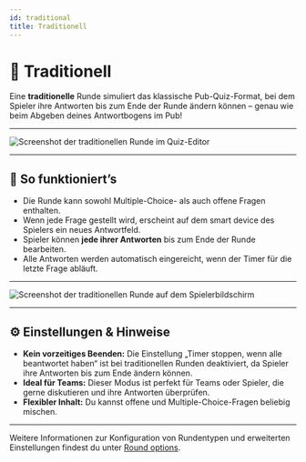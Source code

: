 ```yaml
---
id: traditional
title: Traditionell
---
```


# 📝 Traditionell

Eine **traditionelle** Runde simuliert das klassische Pub-Quiz-Format, bei dem Spieler ihre Antworten bis zum Ende der Runde ändern können – genau wie beim Abgeben deines Antwortbogens im Pub!

---

![Screenshot der traditionellen Runde im Quiz-Editor](/images/round-modes/traditional-editor.png)

---

## 📝 So funktioniert’s

- Die Runde kann sowohl Multiple-Choice- als auch offene Fragen enthalten.
- Wenn jede Frage gestellt wird, erscheint auf dem smart device des Spielers ein neues Antwortfeld.
- Spieler können **jede ihrer Antworten** bis zum Ende der Runde bearbeiten.
- Alle Antworten werden automatisch eingereicht, wenn der Timer für die letzte Frage abläuft.

---

![Screenshot der traditionellen Runde auf dem Spielerbildschirm](/images/round-modes/traditional-answer-screen.png)

---

## ⚙️ Einstellungen & Hinweise

- **Kein vorzeitiges Beenden:** Die Einstellung „Timer stoppen, wenn alle beantwortet haben“ ist bei traditionellen Runden deaktiviert, da Spieler ihre Antworten bis zum Ende ändern können.
- **Ideal für Teams:** Dieser Modus ist perfekt für Teams oder Spieler, die gerne diskutieren und ihre Antworten überprüfen.
- **Flexibler Inhalt:** Du kannst offene und Multiple-Choice-Fragen beliebig mischen.

---

Weitere Informationen zur Konfiguration von Rundentypen und erweiterten Einstellungen findest du unter [Round options](../editor/008-round-options.md).

